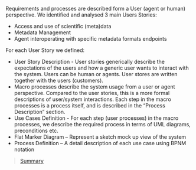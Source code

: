 Requirements and processes are described form a User (agent or human) perspective. We identified and analysed 3 main Users Stories: 

* Access and use of scientific (meta)data 
* Metadata Management 
* Agent interoperating with specific metadata formats endpoints 


For each User Story we defined: 

* User Story Description - User stories generically describe the expectations of the users and how a generic user wants to interact with the system. Users can be human or agents. User stores are written together with the users (customers). 
* Macro processes describe the system usage from a user or agent perspective. Compared to the user stories, this is a more formal descriptions of user/system interactions. Each step in the macro processes is a process itself, and is described in the “Process Description” section. 
* Use Cases Definition - For each step (user processes) in the macro processes, we describe the required process in terms of UML diagrams, preconditions etc. 
* Flat Marker Diagram – Represent a sketch mock up view of the system 
* Process Definition – A detail description of each use case using BPNM notation 

> [Summary](../README.md)
